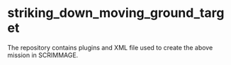 # striking_down_moving_ground_target
The repository contains plugins and XML file used to create the above mission in SCRIMMAGE.
